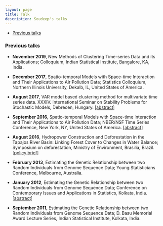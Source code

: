 ```yaml
---
layout: page
title: Talk
description: Soudeep's talks
---
```


<div class="navbar">
    <div class="navbar-inner">
        <ul class="nav">
            <!--<li><a href="#upcoming">Upcoming</a></li> -->
            <li><a href="#previous">Previous talks</a></li>
        </ul>
    </div>
</div>

<!--### <a name="upcoming"></a>Upcoming talks -->



### <a name="previous"></a>Previous talks

- **November 2019**, New Methods of Clustering Time-series Data and its Applications; Colloquium, Indian Statistical Institute, Bangalore, KA, India.

- **December 2017**, Spatio-temporal Models with Space-time Interaction and Their Applications to Air Pollution Data; Statistics Colloquium, Northern Illinois University, Dekalb, IL, United States of America.

- **August 2017**, VAR model based clustering method for multivariate time series data. XXXIV. International Seminar on Stability Problems for Stochastic Models, Debrecen, Hungary. [[abstract]](https://arato.inf.unideb.hu/isspsm2017/docs/abstbookb5_2017.pdf#page=40)

- **September 2016**, Spatio-temporal Models with Space-time Interaction and Their Applications to Air Pollution Data; NBER/NSF Time Series Conference, New York, NY, United States of America. [[abstract]](http://mimas.econ.columbia.edu/papers/s63.pdf)

- **August 2016**, Hydropower Construction and Deforestation in the Tapajos River Basin: Linking Forest Cover to Changes in Water Balance; Symposium on deforestation, Ministry of Environment, Brasilia, Brazil. [[policy brief]](http://whrc.org/wp-content/uploads/2016/09/PB_Hydropower_Construction_and_Deforestation.pdf)

- **February 2013**, Estimating the Genetic Relationship between two Random Individuals from Genome Sequence Data; Young Statisticians Conference, Melbourne, Australia.

- **January 2012**, Estimating the Genetic Relationship between two Random Individuals from Genome Sequence Data; Conference on Contemporary Issues and Applications in Statistics, Kolkata, India. [[abstract]](http://www.isical.ac.in/~cias/2.pdf#page=36)

- **September 2011**, Estimating the Genetic Relationship between two Random Individuals from Genome Sequence Data; D. Basu Memorial Award Lecture Series, Indian Statistical Institute, Kolkata, India.
